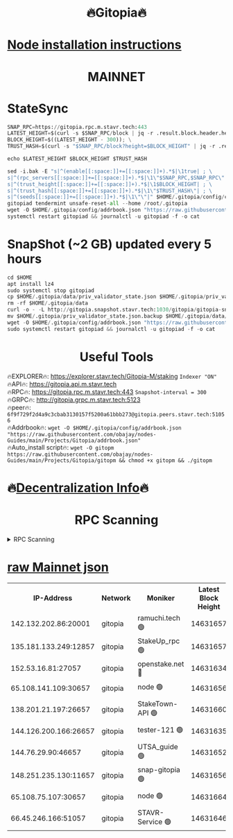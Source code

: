 <h1 align="center"> 🔥Gitopia🔥</h1>

[Node installation instructions](https://github.com/obajay/nodes-Guides/tree/main/Projects/Gitopia)
=

<h1 align="center"> MAINNET</h1>

# StateSync
```python
SNAP_RPC=https://gitopia.rpc.m.stavr.tech:443
LATEST_HEIGHT=$(curl -s $SNAP_RPC/block | jq -r .result.block.header.height); \
BLOCK_HEIGHT=$((LATEST_HEIGHT - 300)); \
TRUST_HASH=$(curl -s "$SNAP_RPC/block?height=$BLOCK_HEIGHT" | jq -r .result.block_id.hash)

echo $LATEST_HEIGHT $BLOCK_HEIGHT $TRUST_HASH

sed -i.bak -E "s|^(enable[[:space:]]+=[[:space:]]+).*$|\1true| ; \
s|^(rpc_servers[[:space:]]+=[[:space:]]+).*$|\1\"$SNAP_RPC,$SNAP_RPC\"| ; \
s|^(trust_height[[:space:]]+=[[:space:]]+).*$|\1$BLOCK_HEIGHT| ; \
s|^(trust_hash[[:space:]]+=[[:space:]]+).*$|\1\"$TRUST_HASH\"| ; \
s|^(seeds[[:space:]]+=[[:space:]]+).*$|\1\"\"|" $HOME/.gitopia/config/config.toml
gitopiad tendermint unsafe-reset-all --home /root/.gitopia
wget -O $HOME/.gitopia/config/addrbook.json "https://raw.githubusercontent.com/obajay/nodes-Guides/main/Projects/Gitopia/addrbook.json"
systemctl restart gitopiad && journalctl -u gitopiad -f -o cat
```
# SnapShot (~2 GB) updated every 5 hours
```python
cd $HOME
apt install lz4
sudo systemctl stop gitopiad
cp $HOME/.gitopia/data/priv_validator_state.json $HOME/.gitopia/priv_validator_state.json.backup
rm -rf $HOME/.gitopia/data
curl -o - -L http://gitopia.snapshot.stavr.tech:1030/gitopia/gitopia-snap.tar.lz4 | lz4 -c -d - | tar -x -C $HOME/.gitopia --strip-components 2
mv $HOME/.gitopia/priv_validator_state.json.backup $HOME/.gitopia/data/priv_validator_state.json
wget -O $HOME/.gitopia/config/addrbook.json "https://raw.githubusercontent.com/obajay/nodes-Guides/main/Projects/Gitopia/addrbook.json"
sudo systemctl restart gitopiad && journalctl -u gitopiad -f -o cat
```
 <h1 align="center"> Useful Tools</h1>

🔥EXPLORER🔥:      https://explorer.stavr.tech/Gitopia-M/staking  `Indexer "ON"` \
🔥API🔥: 			 		 https://gitopia.api.m.stavr.tech \
🔥RPC🔥:           https://gitopia.rpc.m.stavr.tech:443              `Snapshot-interval = 300` \
🔥GRPC🔥:          http://gitopia.grpc.m.stavr.tech:5123 \
🔥peer🔥:					 `6f9f729f2d4a9c3cbab3130157f5200a61bbb273@gitopia.peers.stavr.tech:51056` \
🔥Addrbook🔥:    ```wget -O $HOME/.gitopia/config/addrbook.json "https://raw.githubusercontent.com/obajay/nodes-Guides/main/Projects/Gitopia/addrbook.json"``` \
🔥Auto_install script🔥: ```wget -O gitopm https://raw.githubusercontent.com/obajay/nodes-Guides/main/Projects/Gitopia/gitopm && chmod +x gitopm && ./gitopm```

🔥[Decentralization Info](https://github.com/obajay/StateSync-snapshots/tree/main/Projects/Gitopia/Decentralization)🔥
=

<h1 align="center"> RPC Scanning</h1>

<details>
<summary>RPC Scanning</summary>

<h2 align="center"> We scan nodes in real time every 4 hours. And we provide the final result of RPC endpoints.
We cannot influence the operation of these nodes in any way. </h2>


```python
If Voting Power is higher than 0 --> then the Node is a validator of the network and may be subject to attack and be a potential threat to the chain.
```
```python
We marked such validators with a red symbol
```

</details>

[raw Mainnet json](https://rpc-check.gitopm.stavr.tech/gitopm/rpc-gitopm-result.json)
=

<table><tr><th>IP-Address</th><th>Network</th><th>Moniker</th><th>Latest Block Height</th><th>Earliest Block Height</th><th>Catching Up</th><th>Tx Index</th><th>Voting Power</th><th>Scan Time</th></tr><tr><td>142.132.202.86:20001</td><td>gitopia</td><td>ramuchi.tech 🟢</td><td>14631657</td><td>6548337</td><td>False</td><td>on</td><td>0</td><td>2024-03-01T10:17:31.341053762UTC</td></tr><tr><td>135.181.133.249:12857</td><td>gitopia</td><td>StakeUp_rpc 🟢</td><td>14631657</td><td>8010001</td><td>False</td><td>on</td><td>0</td><td>2024-03-01T10:17:31.640613612UTC</td></tr><tr><td>152.53.16.81:27057</td><td>gitopia</td><td>openstake.net 🔴</td><td>14631634</td><td>10455001</td><td>False</td><td>off</td><td>53888</td><td>2024-03-01T10:16:52.730936514UTC</td></tr><tr><td>65.108.141.109:30657</td><td>gitopia</td><td>node 🟢</td><td>14631656</td><td>12299845</td><td>False</td><td>on</td><td>0</td><td>2024-03-01T10:17:28.851259566UTC</td></tr><tr><td>138.201.21.197:26657</td><td>gitopia</td><td>StakeTown-API 🟢</td><td>14631660</td><td>12733501</td><td>False</td><td>on</td><td>0</td><td>2024-03-01T10:17:36.000584435UTC</td></tr><tr><td>144.126.200.166:26657</td><td>gitopia</td><td>tester-121 🟢</td><td>14631635</td><td>12832814</td><td>False</td><td>off</td><td>0</td><td>2024-03-01T10:16:55.059842433UTC</td></tr><tr><td>144.76.29.90:46657</td><td>gitopia</td><td>UTSA_guide 🟢</td><td>14631652</td><td>13035301</td><td>False</td><td>on</td><td>0</td><td>2024-03-01T10:17:22.341967719UTC</td></tr><tr><td>148.251.235.130:11657</td><td>gitopia</td><td>snap-gitopia 🟢</td><td>14631656</td><td>14079001</td><td>False</td><td>on</td><td>0</td><td>2024-03-01T10:17:29.089925982UTC</td></tr><tr><td>65.108.75.107:30657</td><td>gitopia</td><td>node 🟢</td><td>14631664</td><td>14269230</td><td>False</td><td>on</td><td>0</td><td>2024-03-01T10:17:42.424063172UTC</td></tr><tr><td>66.45.246.166:51057</td><td>gitopia</td><td>STAVR-Service 🟢</td><td>14631646</td><td>14624001</td><td>False</td><td>on</td><td>0</td><td>2024-03-01T10:17:11.924667043UTC</td></tr></table>
